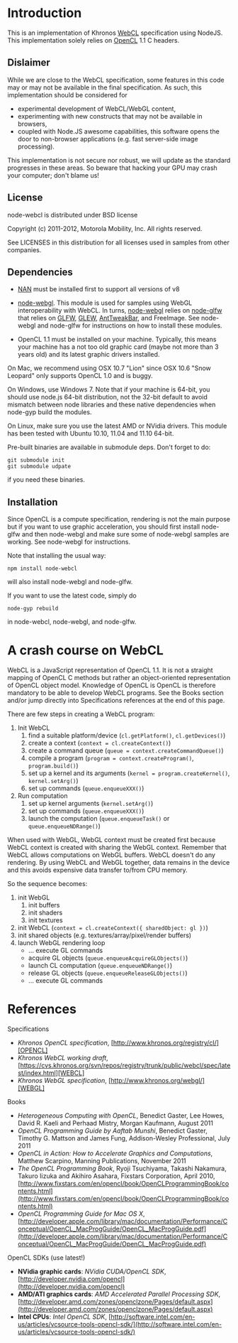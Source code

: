 Introduction
============
This is an implementation of Khronos [WebCL][WEBCL] specification using NodeJS.
This implementation solely relies on [OpenCL][OPENCL] 1.1 C headers. 

Dislaimer
---------
While we are close to the WebCL specification, some features in this code may or may not be available in the final specification. As such, this implementation should be considered for 

* experimental development of WebCL/WebGL content,
* experimenting with new constructs that may not be available in browsers, 
* coupled with Node.JS awesome capabilities, this software opens the door to non-browser applications (e.g. fast server-side image processing).

This implementation is not secure nor robust, we will update as the standard progresses in these areas. So beware that hacking your GPU may crash your computer; don't blame us!

License
-------
node-webcl is distributed under BSD license

Copyright (c) 2011-2012, Motorola Mobility, Inc.
All rights reserved.

See LICENSES in this distribution for all licenses used in samples from other companies.

Dependencies
------------
- [NAN][NAN] must be installed first to support all versions of v8

- [node-webgl][NODE_WEBGL]. This module is used for samples using WebGL interoperability with WebCL.
In turns, [node-webgl][NODE_WEBGL] relies on [node-glfw][NODE_GLFW] that relies on [GLFW][GLFW], [GLEW][GLEW], [AntTweakBar][ANTTWEAKBAR], and FreeImage. See node-webgl and node-glfw for instructions on how to install these modules.

- OpenCL 1.1 must be installed on your machine. Typically, this means your machine has a not too old graphic card (maybe not more than 3 years old) and its latest graphic drivers installed.

On Mac, we recommend using OSX 10.7 "Lion" since OSX 10.6 "Snow Leopard" only supports OpenCL 1.0 and is buggy.

On Windows, use Windows 7. Note that if your machine is 64-bit, you should use node.js 64-bit distribution, not the 32-bit default to avoid mismatch between node libraries and these native dependencies when node-gyp build the modules.

On Linux, make sure you use the latest AMD or NVidia drivers. This module has been tested with Ubuntu 10.10, 11.04 and 11.10 64-bit.

Pre-built binaries are available in submodule deps. Don't forget to do:

	git submodule init
	git submodule udpate
	
if you need these binaries. 

Installation
------------
Since OpenCL is a compute specification, rendering is not the main purpose but if you want to use graphic acceleration, you should first install node-glfw and then node-webgl and make sure some of node-webgl samples are working. See node-webgl for instructions.

Note that installing the usual way: 

	npm install node-webcl

will also install node-webgl and node-glfw.

If you want to use the latest code, simply do

	node-gyp rebuild
	
in node-webcl, node-webgl, and node-glfw.

A crash course on WebCL
=======================
WebCL is a JavaScript representation of OpenCL 1.1. It is not a straight mapping of OpenCL C methods but rather an object-oriented representation of OpenCL object model. Knowledge of OpenCL is OpenCL is therefore mandatory to be able to develop WebCL programs. See the Books section and/or jump directly into Specifications references at the end of this page.

There are few steps in creating a WebCL program:

1. Init WebCL
	 1.	find a suitable platform/device (`cl.getPlatform()`, `cl.getDevices()`)
	 2.	create a context (`context = cl.createContext()`)
	 3.	create a command queue (`queue = context.createCommandQueue()`)
	 4.	compile a program (`program = context.createProgram()`, `program.build()`)
	 5.	set up a kernel and its arguments (`kernel = program.createKernel()`, `kernel.setArg()`)
	 6. set up commands (`queue.enqueueXXX()`)
2. Run computation
	 1. set up kernel arguments (`kernel.setArg()`)
	 2. set up commands (`queue.enqueueXXX()`)
	 3. launch the computation (`queue.enqueueTask()` or `queue.enqueueNDRange()`)

When used with WebGL, WebGL context must be created first because WebCL context is created with sharing the WebGL context. Remember that WebCL allows computations on WebGL buffers. WebCL doesn't do any rendering. By using WebCL and WebGL together, data remains in the device and this avoids expensive data transfer to/from CPU memory.

So the sequence becomes:

1. init WebGL
	 1. init buffers
	 2. init shaders
	 3. init textures
2. init WebCL (`context = cl.createContext({ sharedObject: gl })`)
3. init shared objects (e.g. textures/array/pixel/render buffers)
4. launch WebGL rendering loop
	* ... execute GL commands
	* acquire GL objects (`queue.enqueueAcquireGLObjects()`)
	* launch CL computation (`queue.enqueueNDRange()`)
	* release GL objects (`queue.enqueueReleaseGLObjects()`)
	* ... execute GL commands
	
References
==========
Specifications

* *Khronos OpenCL specification*, [http://www.khronos.org/registry/cl/][OPENCL]
* *Khronos WebCL working draft*, [https://cvs.khronos.org/svn/repos/registry/trunk/public/webcl/spec/latest/index.html][WEBCL]
* *Khronos WebGL specification*, [http://www.khronos.org/webgl/][WEBGL]

Books

* *Heterogeneous Computing with OpenCL*, Benedict Gaster, Lee Howes, David R. Kaeli and Perhaad Mistry, Morgan Kaufmann, August 2011
* *OpenCL Programming Guide by Aaftab Munshi*, Benedict Gaster, Timothy G. Mattson and James Fung, Addison-Wesley Professional, July 2011
* *OpenCL in Action: How to Accelerate Graphics and Computations*, Matthew Scarpino, Manning Publications, November 2011
* *The OpenCL Programming Book*, Ryoji Tsuchiyama, Takashi Nakamura, Takuro Iizuka and Akihiro Asahara, Fixstars Corporation, April 2010, [http://www.fixstars.com/en/opencl/book/OpenCLProgrammingBook/contents.html](http://www.fixstars.com/en/opencl/book/OpenCLProgrammingBook/contents.html)
* *OpenCL Programming Guide for Mac OS X*, [http://developer.apple.com/library/mac/documentation/Performance/Conceptual/OpenCL_MacProgGuide/OpenCL_MacProgGuide.pdf](http://developer.apple.com/library/mac/documentation/Performance/Conceptual/OpenCL_MacProgGuide/OpenCL_MacProgGuide.pdf)

OpenCL SDKs (use latest!)

* **NVidia graphic cards**: *NVidia CUDA/OpenCL SDK*, [http://developer.nvidia.com/opencl](http://developer.nvidia.com/opencl)
* **AMD/ATI graphics cards**: *AMD Accelerated Parallel Processing SDK*, [http://developer.amd.com/zones/openclzone/Pages/default.aspx](http://developer.amd.com/zones/openclzone/Pages/default.aspx)
* **Intel CPUs**: *Intel OpenCL SDK*, [http://software.intel.com/en-us/articles/vcsource-tools-opencl-sdk/](http://software.intel.com/en-us/articles/vcsource-tools-opencl-sdk/)

[OPENCL]: http://www.khronos.org/registry/cl/ "Khronos OpenCL specification"
[WEBCL]: https://cvs.khronos.org/svn/repos/registry/trunk/public/webcl/spec/latest/index.html "Khronos WebCL working draft"
[NODE_WEBGL]: https://github.com/mikeseven/node-webgl "node-webgl"
[NODE_GLFW]: https://github.com/mikeseven/node-glfw "node-glfw"
[WEBGL]: http://www.khronos.org/webgl/ "Khronos WebGL specification"
[GLFW]: http://www.glfw.org/ "GLFW"
[ANTTWEAKBAR]: "http://www.antisphere.com/Wiki/tools:anttweakbar" "AntTweakBar"
[GLEW]: http://glew.sourceforge.net/ "GLEW: The OpenGL Extension Wrangler Library"
[NAN]: https://github.com/rvagg/nan "Native Abstractions for Node.js"
